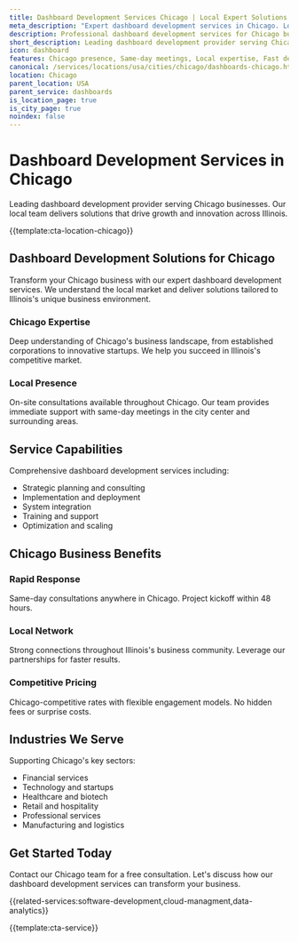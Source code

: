 ```yaml
---
title: Dashboard Development Services Chicago | Local Expert Solutions
meta_description: "Expert dashboard development services in Chicago. Local team, same-day consultations, proven results. Transform your business today."
description: Professional dashboard development services for Chicago businesses
short_description: Leading dashboard development provider serving Chicago and Illinois.
icon: dashboard
features: Chicago presence, Same-day meetings, Local expertise, Fast deployment, Competitive rates, Proven track record
canonical: /services/locations/usa/cities/chicago/dashboards-chicago.html
location: Chicago
parent_location: USA
parent_service: dashboards
is_location_page: true
is_city_page: true
noindex: false
---
```


# Dashboard Development Services in Chicago

Leading dashboard development provider serving Chicago businesses. Our local team delivers solutions that drive growth and innovation across Illinois.

{{template:cta-location-chicago}}

## Dashboard Development Solutions for Chicago

Transform your Chicago business with our expert dashboard development services. We understand the local market and deliver solutions tailored to Illinois's unique business environment.

### Chicago Expertise

Deep understanding of Chicago's business landscape, from established corporations to innovative startups. We help you succeed in Illinois's competitive market.

### Local Presence

On-site consultations available throughout Chicago. Our team provides immediate support with same-day meetings in the city center and surrounding areas.

## Service Capabilities

Comprehensive dashboard development services including:
- Strategic planning and consulting
- Implementation and deployment
- System integration
- Training and support
- Optimization and scaling

## Chicago Business Benefits

### Rapid Response
Same-day consultations anywhere in Chicago. Project kickoff within 48 hours.

### Local Network
Strong connections throughout Illinois's business community. Leverage our partnerships for faster results.

### Competitive Pricing
Chicago-competitive rates with flexible engagement models. No hidden fees or surprise costs.

## Industries We Serve

Supporting Chicago's key sectors:
- Financial services
- Technology and startups
- Healthcare and biotech
- Retail and hospitality
- Professional services
- Manufacturing and logistics

## Get Started Today

Contact our Chicago team for a free consultation. Let's discuss how our dashboard development services can transform your business.

{{related-services:software-development,cloud-managment,data-analytics}}

{{template:cta-service}}
